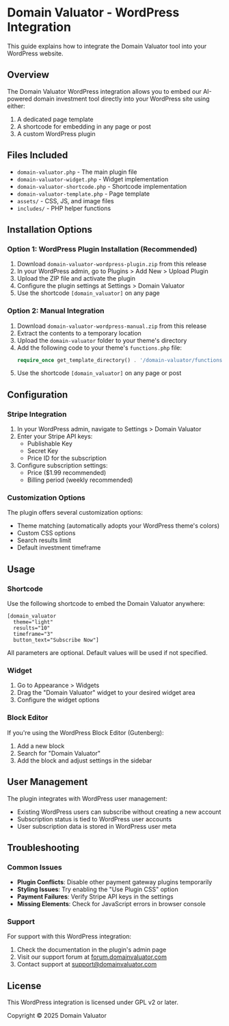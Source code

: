 # Domain Valuator - WordPress Integration

This guide explains how to integrate the Domain Valuator tool into your WordPress website.

## Overview

The Domain Valuator WordPress integration allows you to embed our AI-powered domain investment tool directly into your WordPress site using either:

1. A dedicated page template
2. A shortcode for embedding in any page or post
3. A custom WordPress plugin

## Files Included

- `domain-valuator.php` - The main plugin file
- `domain-valuator-widget.php` - Widget implementation
- `domain-valuator-shortcode.php` - Shortcode implementation
- `domain-valuator-template.php` - Page template
- `assets/` - CSS, JS, and image files
- `includes/` - PHP helper functions

## Installation Options

### Option 1: WordPress Plugin Installation (Recommended)

1. Download `domain-valuator-wordpress-plugin.zip` from this release
2. In your WordPress admin, go to Plugins > Add New > Upload Plugin
3. Upload the ZIP file and activate the plugin
4. Configure the plugin settings at Settings > Domain Valuator
5. Use the shortcode `[domain_valuator]` on any page

### Option 2: Manual Integration

1. Download `domain-valuator-wordpress-manual.zip` from this release
2. Extract the contents to a temporary location
3. Upload the `domain-valuator` folder to your theme's directory
4. Add the following code to your theme's `functions.php` file:
   ```php
   require_once get_template_directory() . '/domain-valuator/functions.php';
   ```
5. Use the shortcode `[domain_valuator]` on any page or post

## Configuration

### Stripe Integration

1. In your WordPress admin, navigate to Settings > Domain Valuator
2. Enter your Stripe API keys:
   - Publishable Key
   - Secret Key
   - Price ID for the subscription
3. Configure subscription settings:
   - Price ($1.99 recommended)
   - Billing period (weekly recommended)

### Customization Options

The plugin offers several customization options:

- Theme matching (automatically adopts your WordPress theme's colors)
- Custom CSS options
- Search results limit
- Default investment timeframe

## Usage

### Shortcode

Use the following shortcode to embed the Domain Valuator anywhere:

```
[domain_valuator 
  theme="light" 
  results="10" 
  timeframe="3" 
  button_text="Subscribe Now"]
```

All parameters are optional. Default values will be used if not specified.

### Widget

1. Go to Appearance > Widgets
2. Drag the "Domain Valuator" widget to your desired widget area
3. Configure the widget options

### Block Editor

If you're using the WordPress Block Editor (Gutenberg):

1. Add a new block
2. Search for "Domain Valuator"
3. Add the block and adjust settings in the sidebar

## User Management

The plugin integrates with WordPress user management:

- Existing WordPress users can subscribe without creating a new account
- Subscription status is tied to WordPress user accounts
- User subscription data is stored in WordPress user meta

## Troubleshooting

### Common Issues

- **Plugin Conflicts**: Disable other payment gateway plugins temporarily
- **Styling Issues**: Try enabling the "Use Plugin CSS" option
- **Payment Failures**: Verify Stripe API keys in the settings
- **Missing Elements**: Check for JavaScript errors in browser console

### Support

For support with this WordPress integration:

1. Check the documentation in the plugin's admin page
2. Visit our support forum at [forum.domainvaluator.com](https://forum.domainvaluator.com)
3. Contact support at [support@domainvaluator.com](mailto:support@domainvaluator.com)

## License

This WordPress integration is licensed under GPL v2 or later.

Copyright © 2025 Domain Valuator 